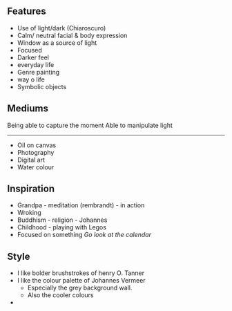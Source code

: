 ## Features
- Use of light/dark (Chiaroscuro)
- Calm/ neutral facial & body expression
- Window as a source of light
- Focused
- Darker feel
- everyday life 
- Genre painting
- way o life 
- Symbolic objects

## Mediums
Being able to capture the moment
Able to manipulate light

--- 
- Oil on canvas
- Photography
- Digital art
- Water colour
## Inspiration 
- Grandpa - meditation (rembrandt) - in action
- Wroking
- Buddhism - religion - Johannes
- Childhood - playing with Legos 
- Focused on something
*Go look at the calendar*
## Style 
- I like bolder brushstrokes of henry O. Tanner
- I like the colour palette of Johannes Vermeer
	- Especially the grey background wall. 
	- Also the cooler colours
- 